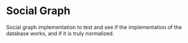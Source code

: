 # Social Graph

Social graph implementation to test and see if the implementation of the database works, and if it is truly normalized.
